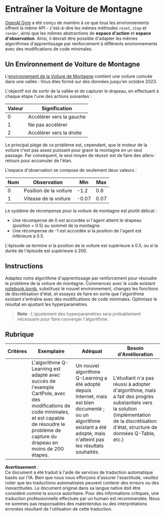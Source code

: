 # Entraîner la Voiture de Montagne

[OpenAI Gym](http://gym.openai.com) a été conçu de manière à ce que tous les environnements offrent la même API - c'est-à-dire les mêmes méthodes `reset`, `step` et `render`, ainsi que les mêmes abstractions de **espace d'action** et **espace d'observation**. Ainsi, il devrait être possible d'adapter les mêmes algorithmes d'apprentissage par renforcement à différents environnements avec des modifications de code minimales.

## Un Environnement de Voiture de Montagne

L'[environnement de la Voiture de Montagne](https://gym.openai.com/envs/MountainCar-v0/) contient une voiture coincée dans une vallée :
Vous êtes formé sur des données jusqu'en octobre 2023.

L'objectif est de sortir de la vallée et de capturer le drapeau, en effectuant à chaque étape l'une des actions suivantes :

| Valeur | Signification |
|---|---|
| 0 | Accélérer vers la gauche |
| 1 | Ne pas accélérer |
| 2 | Accélérer vers la droite |

Le principal piège de ce problème est, cependant, que le moteur de la voiture n'est pas assez puissant pour gravir la montagne en un seul passage. Par conséquent, le seul moyen de réussir est de faire des allers-retours pour accumuler de l'élan.

L'espace d'observation se compose de seulement deux valeurs :

| Num | Observation  | Min | Max |
|-----|--------------|-----|-----|
|  0  | Position de la voiture | -1.2| 0.6 |
|  1  | Vitesse de la voiture | -0.07 | 0.07 |

Le système de récompense pour la voiture de montagne est plutôt délicat :

 * Une récompense de 0 est accordée si l'agent atteint le drapeau (position = 0.5) au sommet de la montagne.
 * Une récompense de -1 est accordée si la position de l'agent est inférieure à 0.5.

L'épisode se termine si la position de la voiture est supérieure à 0.5, ou si la durée de l'épisode est supérieure à 200.

## Instructions

Adaptez notre algorithme d'apprentissage par renforcement pour résoudre le problème de la voiture de montagne. Commencez avec le code existant [notebook.ipynb](../../../../8-Reinforcement/2-Gym/notebook.ipynb), substituez le nouvel environnement, changez les fonctions de discrétisation d'état, et essayez de faire en sorte que l'algorithme existant s'entraîne avec des modifications de code minimales. Optimisez le résultat en ajustant les hyperparamètres.

> **Note** : L'ajustement des hyperparamètres sera probablement nécessaire pour faire converger l'algorithme.

## Rubrique

| Critères | Exemplaire | Adéquat | Besoin d'Amélioration |
| -------- | --------- | -------- | ----------------- |
|          | L'algorithme Q-Learning est adapté avec succès de l'exemple CartPole, avec des modifications de code minimales, et est capable de résoudre le problème de capture du drapeau en moins de 200 étapes. | Un nouvel algorithme Q-Learning a été adopté depuis Internet, mais est bien documenté ; ou un algorithme existant a été adopté, mais n'atteint pas les résultats souhaités. | L'étudiant n'a pas réussi à adopter d'algorithme, mais a fait des progrès substantiels vers la solution (implémentation de la discrétisation d'état, structure de données Q-Table, etc.) |

**Avertissement** :  
Ce document a été traduit à l'aide de services de traduction automatique basés sur l'IA. Bien que nous nous efforçons d'assurer l'exactitude, veuillez noter que les traductions automatisées peuvent contenir des erreurs ou des inexactitudes. Le document original dans sa langue native doit être considéré comme la source autoritaire. Pour des informations critiques, une traduction professionnelle effectuée par un humain est recommandée. Nous ne sommes pas responsables des malentendus ou des interprétations erronées résultant de l'utilisation de cette traduction.